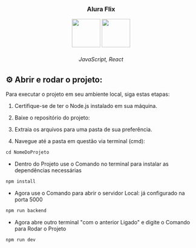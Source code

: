 <h3 align="center">Alura Flix</h3>

<div align="center"> 
  <img width="75px" height="75px" src="https://cdn.jsdelivr.net/gh/devicons/devicon@latest/icons/javascript/javascript-plain.svg" />
  <img width="75px" height="75px" src="https://cdn.jsdelivr.net/gh/devicons/devicon@latest/icons/react/react-original-wordmark.svg" />    
         
 ###### JavaScript, React

</div>

## ⚙️ Abrir e rodar o projeto:

Para executar o projeto em seu ambiente local, siga estas etapas:

1. Certifique-se de ter o Node.js instalado em sua máquina.

2. Baixe o repositório do projeto:

3. Extraia os arquivos para uma pasta de sua preferência.

4. Navegue até a pasta em questão via terminal (cmd):

```sql
cd NomeDoProjeto
```

- Dentro do Projeto use o Comando no terminal para instalar as dependências necessárias
```sql
npm install
```
- Agora use o Comando para abrir o servidor Local: já configurado na porta 5000

```sql
npm run backend
```
- Agora abre outro terminal "com o anterior Ligado" e digite o Comando para Rodar o Projeto

```sql
npm run dev
```

